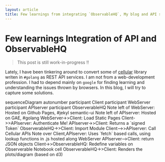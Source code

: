 ```yaml
---
layout: article
title: Few learnings from integrating `ObservableHQ`, My blog and API service
---
```


<div id="g_id_onload"
     data-client_id="565126014426-fis7623ann950k0i711upje0o5kt3qhp.apps.googleusercontent.com"
     data-context="signin"
     data-ux_mode="popup"
     data-callback="signIn"
     data-nonce=""
     data-auto_prompt="false">
</div>

<div class="g_id_signin"
     data-type="standard"
     data-shape="pill"
     data-theme="filled_blue"
     data-text="signin"
     data-size="small"
     data-logo_alignment="left">
</div>

# Few learnings Integration of API and ObservableHQ 

> This post is still work-in-progress !!

Lately, I have been tinkering around to convert some of <a href="https://github.com/wiless/cellular">cellular</a> library writen in `#golang` as REST API services. I am not from a web-development profession. I had to depend mainly on `google` for finding learning and understanding the issues thrown by browsers. In this blog, I will try to capture some solutions.


<div class="mermaid">
sequenceDiagram
    autonumber
    participant Client
    participant WebServer
    participant APIserver    
    participant ObserverableHQ
    Note left of WebServer: Hosted on Github Pages, #jekyl semantic-ui 
    Note left of APIserver: Hosted on GAE, #golang
    WebServer->>Client: Load Static Pages    
    Client->>APIserver: Authenticate Me!    
    APIserver->>Client: Returns a `signed Token`
    ObserverableHQ->>Client: Import Module
    Client-->>APIserver: Call Cellular APIs 
    Note over Client,APIserver: Uses `fetch` based calls, using lookup functions in .js hosted along WebServer 
    APIserver-->Client:  return JSON objects
    Client->>ObserverableHQ: Redefine variables on Observerable Notebook cell
    ObserverableHQ->>Client: Renders the plots/diagram (based on d3)    

</div>



